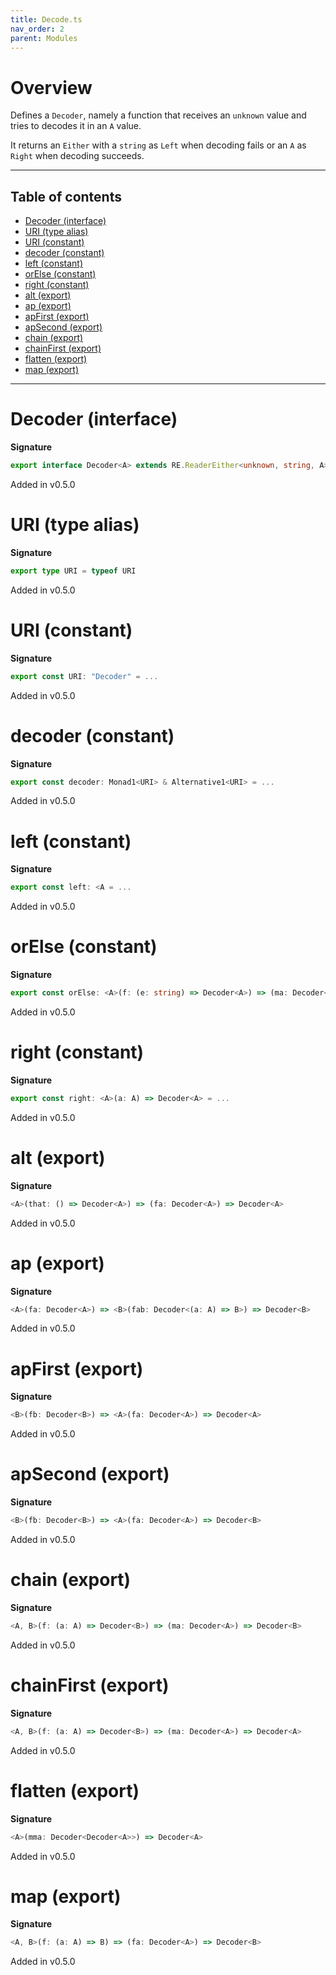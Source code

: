 ```yaml
---
title: Decode.ts
nav_order: 2
parent: Modules
---
```


# Overview

Defines a `Decoder`, namely a function that receives an `unknown` value and tries to decodes it in an `A` value.

It returns an `Either` with a `string` as `Left` when decoding fails or an `A` as `Right` when decoding succeeds.

---

<h2 class="text-delta">Table of contents</h2>

- [Decoder (interface)](#decoder-interface)
- [URI (type alias)](#uri-type-alias)
- [URI (constant)](#uri-constant)
- [decoder (constant)](#decoder-constant)
- [left (constant)](#left-constant)
- [orElse (constant)](#orelse-constant)
- [right (constant)](#right-constant)
- [alt (export)](#alt-export)
- [ap (export)](#ap-export)
- [apFirst (export)](#apfirst-export)
- [apSecond (export)](#apsecond-export)
- [chain (export)](#chain-export)
- [chainFirst (export)](#chainfirst-export)
- [flatten (export)](#flatten-export)
- [map (export)](#map-export)

---

# Decoder (interface)

**Signature**

```ts
export interface Decoder<A> extends RE.ReaderEither<unknown, string, A> {}
```

Added in v0.5.0

# URI (type alias)

**Signature**

```ts
export type URI = typeof URI
```

Added in v0.5.0

# URI (constant)

**Signature**

```ts
export const URI: "Decoder" = ...
```

Added in v0.5.0

# decoder (constant)

**Signature**

```ts
export const decoder: Monad1<URI> & Alternative1<URI> = ...
```

Added in v0.5.0

# left (constant)

**Signature**

```ts
export const left: <A = ...
```

Added in v0.5.0

# orElse (constant)

**Signature**

```ts
export const orElse: <A>(f: (e: string) => Decoder<A>) => (ma: Decoder<A>) => Decoder<A> = ...
```

Added in v0.5.0

# right (constant)

**Signature**

```ts
export const right: <A>(a: A) => Decoder<A> = ...
```

Added in v0.5.0

# alt (export)

**Signature**

```ts
<A>(that: () => Decoder<A>) => (fa: Decoder<A>) => Decoder<A>
```

Added in v0.5.0

# ap (export)

**Signature**

```ts
<A>(fa: Decoder<A>) => <B>(fab: Decoder<(a: A) => B>) => Decoder<B>
```

Added in v0.5.0

# apFirst (export)

**Signature**

```ts
<B>(fb: Decoder<B>) => <A>(fa: Decoder<A>) => Decoder<A>
```

Added in v0.5.0

# apSecond (export)

**Signature**

```ts
<B>(fb: Decoder<B>) => <A>(fa: Decoder<A>) => Decoder<B>
```

Added in v0.5.0

# chain (export)

**Signature**

```ts
<A, B>(f: (a: A) => Decoder<B>) => (ma: Decoder<A>) => Decoder<B>
```

Added in v0.5.0

# chainFirst (export)

**Signature**

```ts
<A, B>(f: (a: A) => Decoder<B>) => (ma: Decoder<A>) => Decoder<A>
```

Added in v0.5.0

# flatten (export)

**Signature**

```ts
<A>(mma: Decoder<Decoder<A>>) => Decoder<A>
```

Added in v0.5.0

# map (export)

**Signature**

```ts
<A, B>(f: (a: A) => B) => (fa: Decoder<A>) => Decoder<B>
```

Added in v0.5.0
